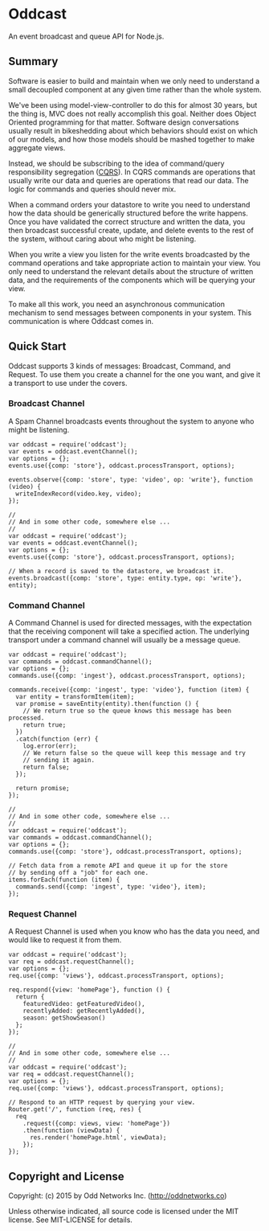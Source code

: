 Oddcast
=======
An event broadcast and queue API for Node.js.

Summary
-------
Software is easier to build and maintain when we only need to understand a small decoupled component at any given time rather than the whole system.

We've been using model-view-controller to do this for almost 30 years, but the thing is, MVC does not really accomplish this goal. Neither does Object Oriented programming for that matter. Software design conversations usually result in bikeshedding about which behaviors should exist on which of our models, and how those models should be mashed together to make aggregate views.

Instead, we should be subscribing to the idea of command/query responsibility segregation ([CQRS](http://martinfowler.com/bliki/CQRS.html)). In CQRS commands are operations that usually write our data and queries are operations that read our data. The logic for commands and queries should never mix.

When a command orders your datastore to write you need to understand how the data should be generically structured before the write happens. Once you have validated the correct structure and written the data, you then broadcast successful create, update, and delete events to the rest of the system, without caring about who might be listening.

When you write a view you listen for the write events broadcasted by the command operations and take appropriate action to maintain your view. You only need to understand the relevant details about the structure of written data, and the requirements of the components which will be querying your view.

To make all this work, you need an asynchronous communication mechanism to send messages between components in your system. This communication is where Oddcast comes in.

Quick Start
-----------
Oddcast supports 3 kinds of messages: Broadcast, Command, and Request. To use them you create a channel for the one you want, and give it a transport to use under the covers.

### Broadcast Channel
A Spam Channel broadcasts events throughout the system to anyone who might be listening.
```JS
var oddcast = require('oddcast');
var events = oddcast.eventChannel();
var options = {};
events.use({comp: 'store'}, oddcast.processTransport, options);

events.observe({comp: 'store', type: 'video', op: 'write'}, function (video) {
  writeIndexRecord(video.key, video);
});

//
// And in some other code, somewhere else ...
//
var oddcast = require('oddcast');
var events = oddcast.eventChannel();
var options = {};
events.use({comp: 'store'}, oddcast.processTransport, options);

// When a record is saved to the datastore, we broadcast it.
events.broadcast({comp: 'store', type: entity.type, op: 'write'}, entity);
```

### Command Channel
A Command Channel is used for directed messages, with the expectation that the receiving component will take a specified action. The underlying transport under a command channel will usually be a message queue.
```JS
var oddcast = require('oddcast');
var commands = oddcast.commandChannel();
var options = {};
commands.use({comp: 'ingest'}, oddcast.processTransport, options);

commands.receive({comp: 'ingest', type: 'video'}, function (item) {
  var entity = transformItem(item);
  var promise = saveEntity(entity).then(function () {
    // We return true so the queue knows this message has been processed.
    return true;
  })
  .catch(function (err) {
    log.error(err);
    // We return false so the queue will keep this message and try
    // sending it again.
    return false;
  });

  return promise;
});

//
// And in some other code, somewhere else ...
//
var oddcast = require('oddcast');
var commands = oddcast.commandChannel();
var options = {};
commands.use({comp: 'store'}, oddcast.processTransport, options);

// Fetch data from a remote API and queue it up for the store
// by sending off a "job" for each one.
items.forEach(function (item) {
  commands.send({comp: 'ingest', type: 'video'}, item);
});

```

### Request Channel
A Request Channel is used when you know who has the data you need, and would like to request it from them.
```JS
var oddcast = require('oddcast');
var req = oddcast.requestChannel();
var options = {};
req.use({comp: 'views'}, oddcast.processTransport, options);

req.respond({view: 'homePage'}, function () {
  return {
    featuredVideo: getFeaturedVideo(),
    recentlyAdded: getRecentlyAdded(),
    season: getShowSeason()
  };
});

//
// And in some other code, somewhere else ...
//
var oddcast = require('oddcast');
var req = oddcast.requestChannel();
var options = {};
req.use({comp: 'views'}, oddcast.processTransport, options);

// Respond to an HTTP request by querying your view.
Router.get('/', function (req, res) {
  req
    .request({comp: views, view: 'homePage'})
    .then(function (viewData) {
      res.render('homePage.html', viewData);
    });
});
```


Copyright and License
---------------------
Copyright: (c) 2015 by Odd Networks Inc. (http://oddnetworks.co)

Unless otherwise indicated, all source code is licensed under the MIT license. See MIT-LICENSE for details.
